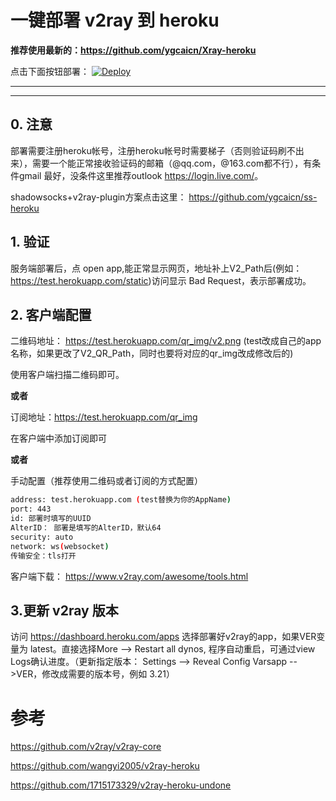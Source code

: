 # 一键部署 v2ray 到 heroku

**推荐使用最新的：<https://github.com/ygcaicn/Xray-heroku>**

点击下面按钮部署：
[![Deploy](https://www.herokucdn.com/deploy/button.png)](https://heroku.com/deploy)
- - -
- - -

## 0. 注意

部署需要注册heroku帐号，注册heroku帐号时需要梯子（否则验证码刷不出来），需要一个能正常接收验证码的邮箱（@qq.com，@163.com都不行），有条件gmail
最好，没条件这里推荐outlook <https://login.live.com/>。

shadowsocks+v2ray-plugin方案点击这里： <https://github.com/ygcaicn/ss-heroku>

## 1. 验证

服务端部署后，点 open app,能正常显示网页，地址补上V2_Path后(例如：<https://test.herokuapp.com/static>)访问显示 Bad Request，表示部署成功。

## 2. 客户端配置

二维码地址： https://test.herokuapp.com/qr_img/v2.png
(test改成自己的app名称，如果更改了V2_QR_Path，同时也要将对应的qr_img改成修改后的)

使用客户端扫描二维码即可。

**或者**

订阅地址：https://test.herokuapp.com/qr_img

在客户端中添加订阅即可

**或者**

手动配置（推荐使用二维码或者订阅的方式配置）

```sh
address: test.herokuapp.com (test替换为你的AppName)
port: 443
id: 部署时填写的UUID
AlterID： 部署是填写的AlterID，默认64
security: auto
network: ws(websocket)
传输安全：tls打开
```

客户端下载： https://www.v2ray.com/awesome/tools.html

## 3.更新 v2ray 版本

访问 https://dashboard.heroku.com/apps 选择部署好v2ray的app，如果VER变量为 latest。直接选择More --> Restart all dynos, 程序自动重启，可通过view Logs确认进度。（更新指定版本： Settings --> Reveal Config Varsapp -->VER，修改成需要的版本号，例如 3.21）

# 参考 
https://github.com/v2ray/v2ray-core

https://github.com/wangyi2005/v2ray-heroku

https://github.com/1715173329/v2ray-heroku-undone

